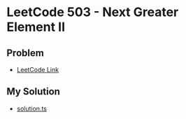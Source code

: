 # LeetCode 503 - Next Greater Element II

## Problem
- [LeetCode Link](https://leetcode.com/problems/next-greater-element-ii/)

## My Solution
- [solution.ts](./solution.ts)

